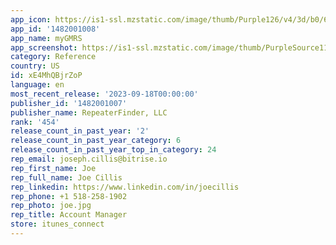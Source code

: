 ```yaml
---
app_icon: https://is1-ssl.mzstatic.com/image/thumb/Purple126/v4/3d/b0/6c/3db06c49-21c8-c638-5b67-69b8dace3c5d/AppIcon-1x_U007emarketing-0-10-0-85-220.png/1024x1024bb.png
app_id: '1482001008'
app_name: myGMRS
app_screenshot: https://is1-ssl.mzstatic.com/image/thumb/PurpleSource116/v4/45/0e/7e/450e7e5b-26c2-dc3f-ef18-5fdb45625e9c/88a319d1-5667-4945-b2ef-f6ef99562c28_Simulator_Screenshot_-_iPhone_14_Plus_-_2023-06-22_at_10.40.39.png/1284x2778bb.png
category: Reference
country: US
id: xE4MhQBjrZoP
language: en
most_recent_release: '2023-09-18T00:00:00'
publisher_id: '1482001007'
publisher_name: RepeaterFinder, LLC
rank: '454'
release_count_in_past_year: '2'
release_count_in_past_year_category: 6
release_count_in_past_year_top_in_category: 24
rep_email: joseph.cillis@bitrise.io
rep_first_name: Joe
rep_full_name: Joe Cillis
rep_linkedin: https://www.linkedin.com/in/joecillis
rep_phone: +1 518-258-1902
rep_photo: joe.jpg
rep_title: Account Manager
store: itunes_connect
---
```

